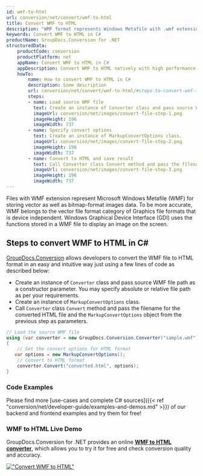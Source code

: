 ```yaml
---
id: wmf-to-html
url: conversion/net/convert/wmf-to-html
title: Convert WMF to HTML
description: "WMF format represents Windows Metafile with .wmf extension. Learn how to convert WMF to HTML file programmatically in C# language using GroupDocs.Conversion for .NET library."
keywords: Convert WMF to HTML in C#
productName: GroupDocs.Conversion for .NET
structuredData:
    productCode: conversion
    productPlatform: net
    appName: Convert WMF to HTML in C#
    appDescription: Convert WMF to HTML natively with high performance using C# language and server side GroupDocs.Conversion for .NET APIs, without the use of any software like Microsoft or Open Office.
    howTo:
        name: How to convert WMF to HTML in C# 
        description: Some description
        url: conversion/net/convert/wmf-to-html/#steps-to-convert-wmf-to-html-in-c
        steps:
        - name: Load source WMF file 
          text: Create an instance of Converter class and pass source WMF file path as a constructor parameter. You may specify absolute or relative file path as per your requirements. 
          imageUrl: conversion/net/images/convert-file-step-1.png
          imageHeight: 196
          imageWidth: 737
        - name: Specify convert options 
          text: Create an instance of MarkupConvertOptions class.
          imageUrl: conversion/net/images/convert-file-step-2.png
          imageHeight: 196
          imageWidth: 737
        - name: Convert to HTML and save result 
          text: Call Converter class Convert method and pass the filename for the converted HTML file and the MarkupConvertOptions object from the previous step as parameters.
          imageUrl: conversion/net/images/convert-file-step-3.png
          imageHeight: 196
          imageWidth: 737
---
```


Files with WMF extension represent Microsoft Windows Metafile (WMF) for storing vector as well as bitmap-format images data. To be more accurate, WMF belongs to the vector file format category of Graphics file formats that is device independent. Windows Graphical Device Interface (GDI) uses the functions stored in a WMF file to display an image on the screen.

## Steps to convert WMF to HTML in C#

[GroupDocs.Conversion](https://products.groupdocs.com/conversion/net) allows developers to convert the WMF file to HTML format in an easy and intuitive way just using a few lines of code as described below:

* Create an instance of `Converter` class and pass source WMF file path as a constructor parameter. You may specify absolute or relative file path as per your requirements. 
* Create an instance of `MarkupConvertOptions` class.
* Call `Converter` class `Convert` method and pass the filename for the converted HTML file and the `MarkupConvertOptions` object from the previous step as parameters.

```csharp
// Load the source WMF file
using (var converter = new GroupDocs.Conversion.Converter("sample.wmf"))
{
    // Set the convert options for HTML format
   var options = new MarkupConvertOptions();
    // Convert to HTML format
    converter.Convert("converted.html", options);
}
```

### Code Examples

Please find more [use-cases and complete C# sources]({{< ref "conversion/net/developer-guide/examples-and-demos.md" >}}) of our backend and frontend examples and try them for free!

### WMF to HTML Live Demo

GroupDocs.Conversion for .NET provides an online [**WMF to HTML converter**](https://products.groupdocs.app/conversion/wmf-to-html), which allows you to try it for free and check conversion quality and accuracy.

[!["Convert WMF to HTML"](conversion/net/images/convert-to-html/convert-wmf-to-html.png)](https://products.groupdocs.app/conversion/wmf-to-html)